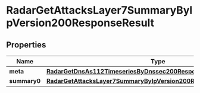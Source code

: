 

# RadarGetAttacksLayer7SummaryByIpVersion200ResponseResult


## Properties

| Name | Type | Description | Notes |
|------------ | ------------- | ------------- | -------------|
|**meta** | [**RadarGetDnsAs112TimeseriesByDnssec200ResponseResultMeta**](RadarGetDnsAs112TimeseriesByDnssec200ResponseResultMeta.md) |  |  |
|**summary0** | [**RadarGetAttacksLayer7SummaryByIpVersion200ResponseResultSummary0**](RadarGetAttacksLayer7SummaryByIpVersion200ResponseResultSummary0.md) |  |  |



